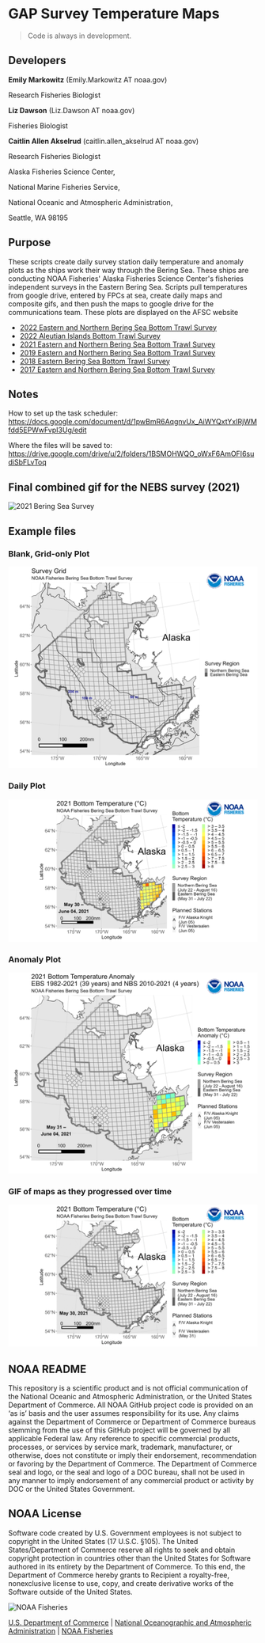 # GAP Survey Temperature Maps

<!-- badges: start -->
<!-- badges: end -->

> Code is always in development. 

## Developers

**Emily Markowitz** (Emily.Markowitz AT noaa.gov)

Research Fisheries Biologist

**Liz Dawson** (Liz.Dawson AT noaa.gov)

Fisheries Biologist

**Caitlin Allen Akselrud** (caitlin.allen_akselrud AT noaa.gov)

Research Fisheries Biologist


Alaska Fisheries Science Center, 

National Marine Fisheries Service, 

National Oceanic and Atmospheric Administration,

Seattle, WA 98195

## Purpose

These scripts create daily survey station daily temperature and anomaly plots as the ships work their way through the Bering Sea. These ships are conducting NOAA Fisheries' Alaska Fisheries Science Center's fisheries independent surveys in the Eastern Bering Sea. Scripts pull temperatures from google drive, entered by FPCs at sea, create daily maps and composite gifs, and then push the maps to google drive for the communications team. These plots are displayed on the AFSC website

 - [2022 Eastern and Northern Bering Sea Bottom Trawl Survey](https://www.fisheries.noaa.gov/alaska/climate/near-real-time-temperatures-bering-sea-bottom-trawl-surveys-2022)
 - [2022 Aleutian Islands Bottom Trawl Survey](https://www.fisheries.noaa.gov/alaska/climate/near-real-time-temperatures-bering-sea-bottom-trawl-surveys-2022) 
 - [2021 Eastern and Northern Bering Sea Bottom Trawl Survey](https://www.fisheries.noaa.gov/alaska/science-data/near-real-time-temperatures-bering-sea-bottom-trawl-survey)
 - [2019 Eastern and Northern Bering Sea Bottom Trawl Survey](https://www.fisheries.noaa.gov/feature-story/2019-southeastern-bering-sea-shelf-bottom-trawl-survey-gets-underway)
 - [2018 Eastern Bering Sea Bottom Trawl Survey](https://www.fisheries.noaa.gov/resource/document/2018-eastern-bering-sea-continental-shelf-and-northern-bering-sea-trawl-surveys)
 - [2017 Eastern and Northern Bering Sea Bottom Trawl Survey](https://www.fisheries.noaa.gov/resource/document/2017-eastern-bering-sea-continental-shelf-and-northern-bering-sea-bottom-trawl)

## Notes

How to set up the task scheduler: https://docs.google.com/document/d/1pwBmR6AqgnvUx_AiWYQxtYxIRjWMfdd5EPWwFvpI3Ug/edit

Where the files will be saved to: https://drive.google.com/drive/u/2/folders/1BSMOHWQO_oWxF6AmOFI6sudiSbFLvToq

## Final combined gif for the NEBS survey (2021)

![2021 Bering Sea Survey](./test/2021-08-16_daily.gif)

## Example files

### Blank, Grid-only Plot

![Daily Temperatrues](./test/_grid.png)

### Daily Plot

![Daily Temperatrues](./test/2021-06-04_daily.png)

### Anomaly Plot

![Anomaly Temperatrues](./test/2021-06-04_anom.png)

### GIF of maps as they progressed over time

![GIF of Daily Temperatrues](./test/2021-06-04_daily.gif)

## NOAA README

This repository is a scientific product and is not official communication of the National Oceanic and Atmospheric Administration, or the United States Department of Commerce. All NOAA GitHub project code is provided on an ‘as is’ basis and the user assumes responsibility for its use. Any claims against the Department of Commerce or Department of Commerce bureaus stemming from the use of this GitHub project will be governed by all applicable Federal law. Any reference to specific commercial products, processes, or services by service mark, trademark, manufacturer, or otherwise, does not constitute or imply their endorsement, recommendation or favoring by the Department of Commerce. The Department of Commerce seal and logo, or the seal and logo of a DOC bureau, shall not be used in any manner to imply endorsement of any commercial product or activity by DOC or the United States Government.

## NOAA License

Software code created by U.S. Government employees is not subject to copyright in the United States (17 U.S.C. §105). The United States/Department of Commerce reserve all rights to seek and obtain copyright protection in countries other than the United States for Software authored in its entirety by the Department of Commerce. To this end, the Department of Commerce hereby grants to Recipient a royalty-free, nonexclusive license to use, copy, and create derivative works of the Software outside of the United States.

<img src="https://raw.githubusercontent.com/nmfs-general-modeling-tools/nmfspalette/main/man/figures/noaa-fisheries-rgb-2line-horizontal-small.png" height="75" alt="NOAA Fisheries">

[U.S. Department of Commerce](https://www.commerce.gov/) | [National
Oceanographic and Atmospheric Administration](https://www.noaa.gov) |
[NOAA Fisheries](https://www.fisheries.noaa.gov/)
